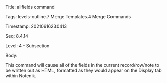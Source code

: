 Title:  allfields command

Tags:   levels-outline.7 Merge Templates.4 Merge Commands

Timestamp: 20210616230413

Seq:    8.4.14

Level:  4 - Subsection

Body: 

This command will cause all of the fields in the current record/row/note to be written out as HTML, formatted as they would appear on the Display tab within Notenik. 

